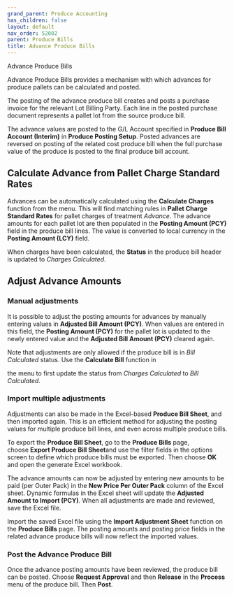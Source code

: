 ```yaml
---
grand_parent: Produce Accounting
has_children: false
layout: default
nav_order: 52002
parent: Produce Bills
title: Advance Produce Bills
---
```


Advance Produce Bills

Advance Produce Bills provides a mechanism with which advances for produce pallets can be calculated and posted.

The posting of the advance produce bill creates and posts a purchase invoice for the relevant Lot Billing Party. Each line in the posted purchase document represents a pallet lot from the source produce bill.




The advance values are posted to the G/L Account specified in **Produce Bill Account (Interim)** in **Produce Posting Setup**. Posted advances are reversed on posting of the related cost produce bill when the full purchase value of the produce is posted to the final produce bill account.




Calculate Advance from Pallet Charge Standard Rates
---------------------------------------------------

Advances can be automatically calculated using the **Calculate Charges** function from the menu. This will find matching rules in **Pallet Charge Standard Rates** for pallet charges of treatment *Advance*. The advance amounts for each pallet lot are then populated in the **Posting Amount (PCY)** field in the produce bill lines. The value is converted to local currency in the **Posting Amount (LCY)** field.




When charges have been calculated, the **Status** in the produce bill header is updated to *Charges Calculated*.




Adjust Advance Amounts
----------------------

### **Manual adjustments**

It is possible to adjust the posting amounts for advances by manually entering values in **Adjusted Bill Amount (PCY)**. When values are entered in this field, the **Posting Amount (PCY)** for the pallet lot is updated to the newly entered value and the **Adjusted Bill Amount (PCY)** cleared again.

Note that adjustments are only allowed if the produce bill is in *Bill Calculated* status. Use the **Calculate Bill** function in

the menu to first update the status from *Charges Calculated* to *Bill Calculated*.




### **Import multiple adjustments**

Adjustments can also be made in the Excel-based **Produce Bill Sheet**, and then imported again. This is an efficient method for adjusting the posting values for multiple produce bill lines, and even across multiple produce bills.

To export the **Produce Bill Sheet**, go to the **Produce Bills** page, choose **Export Produce Bill Sheet**and use the filter fields in the options screen to define which produce bills must be exported. Then choose **OK** and open the generate Excel workbook.

The advance amounts can now be adjusted by entering new amounts to be paid (per Outer Pack) in the **New Price Per Outer Pack** column of the Excel sheet. Dynamic formulas in the Excel sheet will update the **Adjusted Amount to Import (PCY)**. When all adjustments are made and reviewed, save the Excel file.

Import the saved Excel file using the **Import Adjustment Sheet** function on the **Produce Bills** page. The posting amounts and posting price fields in the related advance produce bills will now reflect the imported values.




### **Post the Advance Produce Bill**

Once the advance posting amounts have been reviewed, the produce bill can be posted. Choose **Request Approval** and then **Release** in the **Process** menu of the produce bill. Then **Post**.